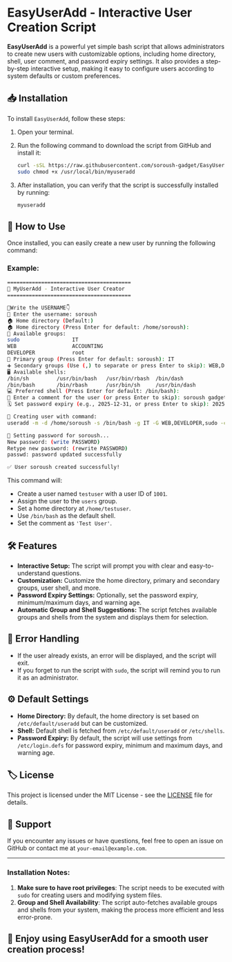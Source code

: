 # EasyUserAdd - Interactive User Creation Script

**EasyUserAdd** is a powerful yet simple bash script that allows administrators to create new users with customizable options, including home directory, shell, user comment, and password expiry settings. It also provides a step-by-step interactive setup, making it easy to configure users according to system defaults or custom preferences.

## 📥 Installation

To install `EasyUserAdd`, follow these steps:

1. Open your terminal.
2. Run the following command to download the script from GitHub and install it:

   ```bash
   curl -sSL https://raw.githubusercontent.com/soroush-gadget/EasyUserAdd/main/myuseradd -o /usr/local/bin/myuseradd
   sudo chmod +x /usr/local/bin/myuseradd
   ```

3. After installation, you can verify that the script is successfully installed by running:

   ```bash
   myuseradd
   ```

## 🚀 How to Use

Once installed, you can easily create a new user by running the following command:


### Example:
```bash
========================================
🚀 MyUserAdd - Interactive User Creator
========================================

👤Write the USERNAME👇
👤 Enter the username: soroush
🏠 Home directory (Default:)
🏠 Home directory (Press Enter for default: /home/soroush):
👥 Available groups:
sudo                 IT
WEB                  ACCOUNTING
DEVELOPER            root
📌 Primary group (Press Enter for default: soroush): IT
➕ Secondary groups (Use (,) to separate or press Enter to skip): WEB,DEVELOPER,sudo
🖥️ Available shells:
/bin/sh         /usr/bin/bash   /usr/bin/rbash  /bin/dash
/bin/bash       /bin/rbash      /usr/bin/sh     /usr/bin/dash
💻 Preferred shell (Press Enter for default: /bin/bash):
💬 Enter a comment for the user (or press Enter to skip): soroush gadget
🗓️ Set password expiry (e.g., 2025-12-31, or press Enter to skip): 2025-06-01

🚀 Creating user with command:
useradd -m -d /home/soroush -s /bin/bash -g IT -G WEB,DEVELOPER,sudo -c "soroush gadget" soroush

🔑 Setting password for soroush...
New password: (write PASSWORD)
Retype new password: (rewrite PASSWORD)
passwd: password updated successfully

✅ User soroush created successfully!
```

This command will:
- Create a user named `testuser` with a user ID of `1001`.
- Assign the user to the `users` group.
- Set a home directory at `/home/testuser`.
- Use `/bin/bash` as the default shell.
- Set the comment as `'Test User'`.

## 🛠️ Features

- **Interactive Setup:** The script will prompt you with clear and easy-to-understand questions.
- **Customization:** Customize the home directory, primary and secondary groups, user shell, and more.
- **Password Expiry Settings:** Optionally, set the password expiry, minimum/maximum days, and warning age.
- **Automatic Group and Shell Suggestions:** The script fetches available groups and shells from the system and displays them for selection.

## 🚨 Error Handling

- If the user already exists, an error will be displayed, and the script will exit.
- If you forget to run the script with `sudo`, the script will remind you to run it as an administrator.

## ⚙️ Default Settings

- **Home Directory:** By default, the home directory is set based on `/etc/default/useradd` but can be customized.
- **Shell:** Default shell is fetched from `/etc/default/useradd` or `/etc/shells`.
- **Password Expiry:** By default, the script will use settings from `/etc/login.defs` for password expiry, minimum and maximum days, and warning age.

## 🏷️ License

This project is licensed under the MIT License - see the [LICENSE](LICENSE) file for details.

## 📣 Support

If you encounter any issues or have questions, feel free to open an issue on GitHub or contact me at `your-email@example.com`.

---

### Installation Notes:

1. **Make sure to have root privileges**: The script needs to be executed with `sudo` for creating users and modifying system files.
2. **Group and Shell Availability**: The script auto-fetches available groups and shells from your system, making the process more efficient and less error-prone.

## 🌟 Enjoy using EasyUserAdd for a smooth user creation process!

